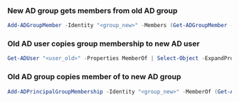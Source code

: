 ### New AD group gets members from old AD group

```powershell
Add-ADGroupMember -Identity "<group_new>" -Members (Get-ADGroupMember -Identity "<group_old>" -Recursive) 
```

### Old AD user copies group membership to new AD user

```powershell
Get-ADUser "<user_old>" -Properties MemberOf | Select-Object -ExpandProperty MemberOf | Add-ADGroupMember -Members "<user_new>"
```

### Old AD group copies member of to new AD group

```powershell
Add-ADPrincipalGroupMembership -Identity "<group_new>" -MemberOf (Get-ADPrincipalGroupMembership "<group_old>") 
```